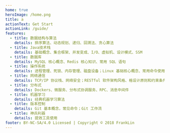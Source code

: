 ```yaml
---
home: true
heroImage: /home.png
title: a
actionText: Get Start
actionLink: /guide/
features:
  - title: 数据结构与算法
    details: 排序算法、动态规划、递归、回溯法、贪心算法
  - title: Java技术栈
    details: 基础概念、集合框架、并发变成、I/O、虚拟机、设计模式、SSM
  - title: 数据库
    details: MySQL 核心概念、Redis 核心知识、常用 SQL 语句
  - title: 操作系统
    details: 进程管理、死锁、内存管理、磁盘设备；Linux 基础核心概念、常用命令使用
  - title: 网络通信
    details: TCP/IP 协议栈、网络安全；RESTful 软件架构风格、格设计原则和约束条件
  - title: 分布式
    details: Dockers、微服务、分布式协调服务、RPC、消息中间件
  - title: 机器学习
    details: 经典机器学习算法
  - title: 版本控制
    details: Git 基本概念，常见命令；Git 工作流
  - title: 神兵利器
    details: 提效工具使用
footer: BY-NC-SA/4.0 Licensed | Copyright © 2018 FrankLin
---
```

